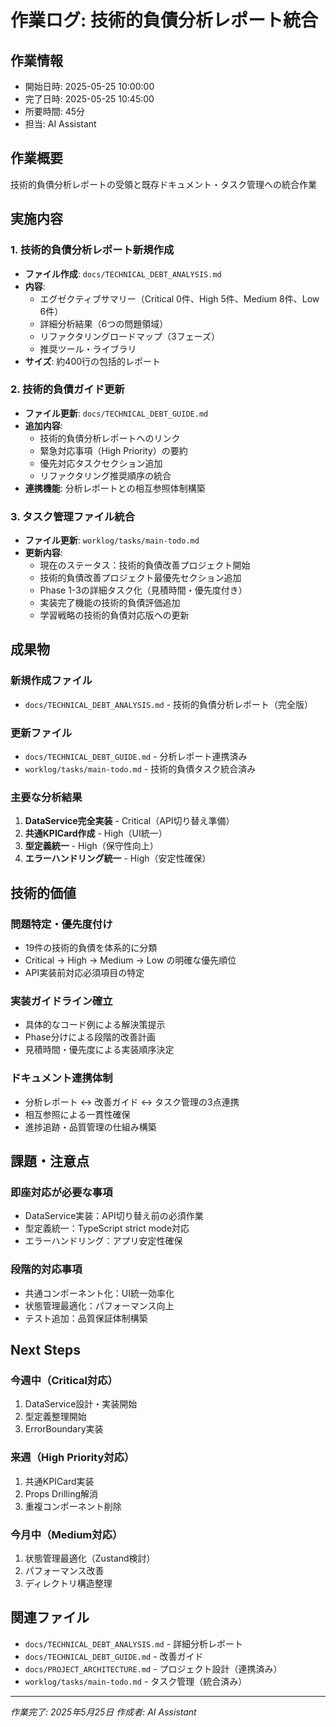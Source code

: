 # 作業ログ: 技術的負債分析レポート統合

## 作業情報
- 開始日時: 2025-05-25 10:00:00
- 完了日時: 2025-05-25 10:45:00
- 所要時間: 45分
- 担当: AI Assistant

## 作業概要
技術的負債分析レポートの受領と既存ドキュメント・タスク管理への統合作業

## 実施内容

### 1. 技術的負債分析レポート新規作成
- **ファイル作成**: `docs/TECHNICAL_DEBT_ANALYSIS.md`
- **内容**: 
  - エグゼクティブサマリー（Critical 0件、High 5件、Medium 8件、Low 6件）
  - 詳細分析結果（6つの問題領域）
  - リファクタリングロードマップ（3フェーズ）
  - 推奨ツール・ライブラリ
- **サイズ**: 約400行の包括的レポート

### 2. 技術的負債ガイド更新
- **ファイル更新**: `docs/TECHNICAL_DEBT_GUIDE.md`
- **追加内容**:
  - 技術的負債分析レポートへのリンク
  - 緊急対応事項（High Priority）の要約
  - 優先対応タスクセクション追加
  - リファクタリング推奨順序の統合
- **連携機能**: 分析レポートとの相互参照体制構築

### 3. タスク管理ファイル統合
- **ファイル更新**: `worklog/tasks/main-todo.md`
- **更新内容**:
  - 現在のステータス：技術的負債改善プロジェクト開始
  - 技術的負債改善プロジェクト最優先セクション追加
  - Phase 1-3の詳細タスク化（見積時間・優先度付き）
  - 実装完了機能の技術的負債評価追加
  - 学習戦略の技術的負債対応版への更新

## 成果物

### 新規作成ファイル
- `docs/TECHNICAL_DEBT_ANALYSIS.md` - 技術的負債分析レポート（完全版）

### 更新ファイル
- `docs/TECHNICAL_DEBT_GUIDE.md` - 分析レポート連携済み
- `worklog/tasks/main-todo.md` - 技術的負債タスク統合済み

### 主要な分析結果
1. **DataService完全実装** - Critical（API切り替え準備）
2. **共通KPICard作成** - High（UI統一）
3. **型定義統一** - High（保守性向上）
4. **エラーハンドリング統一** - High（安定性確保）

## 技術的価値

### 問題特定・優先度付け
- 19件の技術的負債を体系的に分類
- Critical → High → Medium → Low の明確な優先順位
- API実装前対応必須項目の特定

### 実装ガイドライン確立
- 具体的なコード例による解決策提示
- Phase分けによる段階的改善計画
- 見積時間・優先度による実装順序決定

### ドキュメント連携体制
- 分析レポート ↔ 改善ガイド ↔ タスク管理の3点連携
- 相互参照による一貫性確保
- 進捗追跡・品質管理の仕組み構築

## 課題・注意点

### 即座対応が必要な事項
- DataService実装：API切り替え前の必須作業
- 型定義統一：TypeScript strict mode対応
- エラーハンドリング：アプリ安定性確保

### 段階的対応事項
- 共通コンポーネント化：UI統一効率化
- 状態管理最適化：パフォーマンス向上
- テスト追加：品質保証体制構築

## Next Steps

### 今週中（Critical対応）
1. DataService設計・実装開始
2. 型定義整理開始
3. ErrorBoundary実装

### 来週（High Priority対応）
1. 共通KPICard実装
2. Props Drilling解消
3. 重複コンポーネント削除

### 今月中（Medium対応）
1. 状態管理最適化（Zustand検討）
2. パフォーマンス改善
3. ディレクトリ構造整理

## 関連ファイル
- `docs/TECHNICAL_DEBT_ANALYSIS.md` - 詳細分析レポート
- `docs/TECHNICAL_DEBT_GUIDE.md` - 改善ガイド
- `docs/PROJECT_ARCHITECTURE.md` - プロジェクト設計（連携済み）
- `worklog/tasks/main-todo.md` - タスク管理（統合済み）

---

*作業完了: 2025年5月25日*
*作成者: AI Assistant* 